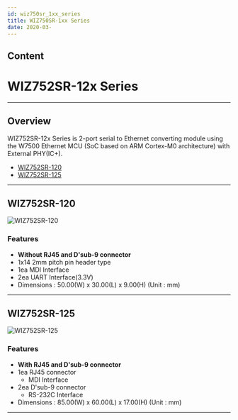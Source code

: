 ```yaml
---
id: wiz750sr_1xx_series
title: WIZ750SR-1xx Series
date: 2020-03-
---
```


## Content

# WIZ752SR-12x Series

-----

## Overview

WIZ752SR-12x Series is 2-port serial to Ethernet converting module using
the W7500 Ethernet MCU (SoC based on ARM Cortex-M0 architecture) with
External PHY(IC+).

  - [WIZ752SR-120](/products/s2e_module/wiz752sr-120/start)
  - [WIZ752SR-125](/products/s2e_module/wiz752sr-125/start)

-----

## WIZ752SR-120

![WIZ752SR-120](/products/s2e_module/wiz752sr-120/1.png)  

### Features

  - **Without RJ45 and D'sub-9 connector**
  - 1x14 2mm pitch pin header type
  - 1ea MDI Interface
  - 2ea UART Interface(3.3V)
  - Dimensions : 50.00(W) x 30.00(L) x 9.00(H) (Unit : mm)

-----

## WIZ752SR-125

![WIZ752SR-125](/products/s2e_module/wiz752sr-125/1.png)

### Features

  - **With RJ45 and D'sub-9 connector**
  - 1ea RJ45 connector
      - MDI Interface
  - 2ea D'sub-9 connector
      - RS-232C Interface
  - Dimensions : 85.00(W) x 60.00(L) x 17.00(H) (Unit : mm)

-----
